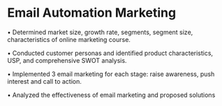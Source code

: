 # Email Automation Marketing

•	Determined market size, growth rate, segments, segment size, characteristics of online marketing course.

•	Conducted customer personas and identified product characteristics, USP, and comprehensive SWOT analysis.

•	Implemented 3 email marketing for each stage: raise awareness, push interest and call to action.

•	Analyzed the effectiveness of email marketing and proposed solutions
